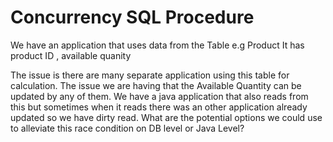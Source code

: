 
# Concurrency SQL Procedure

We have an application that uses data from the Table e.g
Product
It has product ID , available quanity

The issue is there are many separate application using this table for calculation. The issue we are having that the Available Quantity can be updated by any of them.
We have a java application that also reads from this but sometimes when it reads there was an other application already updated so we have dirty read.
What are the potential options we could use to alleviate this race condition on DB level or Java Level?


        